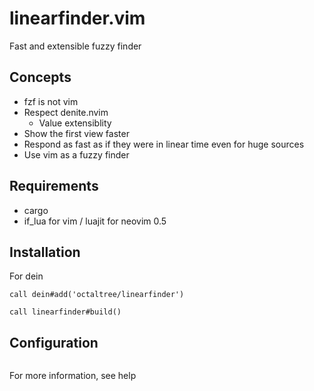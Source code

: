 # linearfinder.vim
Fast and extensible fuzzy finder

## Concepts
* fzf is not vim
* Respect denite.nvim
  - Value extensiblity
* Show the first view faster
* Respond as fast as if they were in linear time even for huge sources
* Use vim as a fuzzy finder

## Requirements
* cargo
* if_lua for vim / luajit for neovim 0.5

## Installation
For dein
```vim
call dein#add('octaltree/linearfinder')

call linearfinder#build()
```

## Configuration
```
```
For more information, see help
